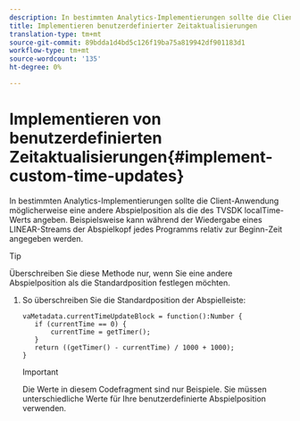 ```yaml
---
description: In bestimmten Analytics-Implementierungen sollte die Client-Anwendung möglicherweise eine andere Abspielposition als die des TVSDK localTime-Werts angeben. Beispielsweise kann während der Wiedergabe eines LINEAR-Streams der Abspielkopf jedes Programms relativ zur Beginn-Zeit angegeben werden.
title: Implementieren benutzerdefinierter Zeitaktualisierungen
translation-type: tm+mt
source-git-commit: 89bdda1d4bd5c126f19ba75a819942df901183d1
workflow-type: tm+mt
source-wordcount: '135'
ht-degree: 0%

---
```



# Implementieren von benutzerdefinierten Zeitaktualisierungen{#implement-custom-time-updates}

In bestimmten Analytics-Implementierungen sollte die Client-Anwendung möglicherweise eine andere Abspielposition als die des TVSDK localTime-Werts angeben. Beispielsweise kann während der Wiedergabe eines LINEAR-Streams der Abspielkopf jedes Programms relativ zur Beginn-Zeit angegeben werden.

>[!TIP]
>
>Überschreiben Sie diese Methode nur, wenn Sie eine andere Abspielposition als die Standardposition festlegen möchten.

1. So überschreiben Sie die Standardposition der Abspielleiste:

   ```
   vaMetadata.currentTimeUpdateBlock = function():Number { 
      if (currentTime == 0) { 
          currentTime = getTimer(); 
      } 
      return ((getTimer() - currentTime) / 1000 + 1000); 
   }
   ```

   >[!IMPORTANT]
   >
   >Die Werte in diesem Codefragment sind nur Beispiele. Sie müssen unterschiedliche Werte für Ihre benutzerdefinierte Abspielposition verwenden.

